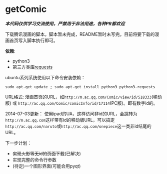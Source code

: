 getComic
========

***本代码仅供学习交流使用，严禁用于非法用途，各种PR都欢迎***

下载腾讯漫画的脚本。脚本暂未完成，README暂时未写完。目前将要下载的漫画首页写入脚本执行即可。

**依赖**:

* python3
* 第三方类库[requests](http://docs.python-requests.org/en/latest/user/install/#install)

ubuntu系列系统使用以下命令安装依赖：

    sudo apt-get update ; sudo apt-get install python3 python3-requests

URL格式: 漫画首页的URL，如``http://m.ac.qq.com/Comic/view/id/518333``(移动版) 或 ``http://ac.qq.com/Comic/comicInfo/id/17114``(PC版)。即有数字id的。

2014-07-03更新： 使用ipad的UA，这样访问非id的URL，会跳转为``http://m.ac.qq.com``这样带有id的移动版URL，可以搞定``http://ac.qq.com/naruto``或``http://ac.qq.com/onepiece``这一类非id结尾的URL。

下一步计划：

* ~~实现火影等无id的页面下载~~(已解决)
* 实现完整的命令行参数
* (待定)一个图形界面(可能会用pyqt)
